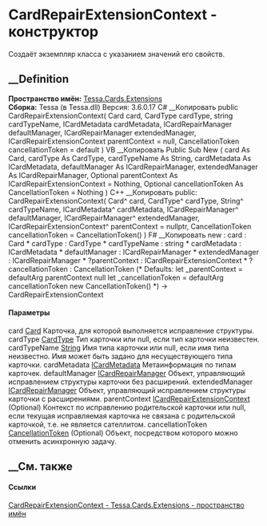 # CardRepairExtensionContext - конструктор
Создаёт экземпляр класса с указанием значений его свойств.
## __Definition
 **Пространство имён:** [Tessa.Cards.Extensions](N_Tessa_Cards_Extensions.htm)  
 **Сборка:** Tessa (в Tessa.dll) Версия: 3.6.0.17
C# __Копировать
     public CardRepairExtensionContext(
    	Card card,
    	CardType cardType,
    	string cardTypeName,
    	ICardMetadata cardMetadata,
    	ICardRepairManager defaultManager,
    	ICardRepairManager extendedManager,
    	ICardRepairExtensionContext parentContext = null,
    	CancellationToken cancellationToken = default
    )
VB __Копировать
     Public Sub New ( 
    	card As Card,
    	cardType As CardType,
    	cardTypeName As String,
    	cardMetadata As ICardMetadata,
    	defaultManager As ICardRepairManager,
    	extendedManager As ICardRepairManager,
    	Optional parentContext As ICardRepairExtensionContext = Nothing,
    	Optional cancellationToken As CancellationToken = Nothing
    )
C++ __Копировать
     public:
    CardRepairExtensionContext(
    	Card^ card, 
    	CardType^ cardType, 
    	String^ cardTypeName, 
    	ICardMetadata^ cardMetadata, 
    	ICardRepairManager^ defaultManager, 
    	ICardRepairManager^ extendedManager, 
    	ICardRepairExtensionContext^ parentContext = nullptr, 
    	CancellationToken cancellationToken = CancellationToken()
    )
F# __Копировать
     new : 
            card : Card * 
            cardType : CardType * 
            cardTypeName : string * 
            cardMetadata : ICardMetadata * 
            defaultManager : ICardRepairManager * 
            extendedManager : ICardRepairManager * 
            ?parentContext : ICardRepairExtensionContext * 
            ?cancellationToken : CancellationToken 
    (* Defaults:
            let _parentContext = defaultArg parentContext null
            let _cancellationToken = defaultArg cancellationToken new CancellationToken()
    *)
    -> CardRepairExtensionContext
#### Параметры
card [Card](T_Tessa_Cards_Card.htm)
    Карточка, для которой выполняется исправление структуры.
cardType [CardType](T_Tessa_Cards_CardType.htm)
    Тип карточки или null, если тип карточки неизвестен.
cardTypeName [String](https://learn.microsoft.com/dotnet/api/system.string)
     Имя типа карточки или null, если имя типа неизвестно. Имя может быть задано для несуществующего типа карточки. 
cardMetadata [ICardMetadata](T_Tessa_Cards_ICardMetadata.htm)
    Метаинформация по типам карточек.
defaultManager [ICardRepairManager](T_Tessa_Cards_ICardRepairManager.htm)
    Объект, управляющий исправлением структуры карточки без расширений.
extendedManager [ICardRepairManager](T_Tessa_Cards_ICardRepairManager.htm)
    Объект, управляющий исправлением структуры карточки с расширениями.
parentContext
[ICardRepairExtensionContext](T_Tessa_Cards_Extensions_ICardRepairExtensionContext.htm)
(Optional)
     Контекст по исправлению родительской карточки или null, если текущая исправляемая карточка не связана с родительской карточкой, т.е. не является сателлитом. 
cancellationToken
[CancellationToken](https://learn.microsoft.com/dotnet/api/system.threading.cancellationtoken)
(Optional)
    Объект, посредством которого можно отменить асинхронную задачу.
##  __См. также
#### Ссылки
[CardRepairExtensionContext -
](T_Tessa_Cards_Extensions_CardRepairExtensionContext.htm)
[Tessa.Cards.Extensions - пространство имён](N_Tessa_Cards_Extensions.htm)
